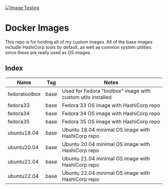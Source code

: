 [![Image Testing](https://github.com/mtharpe/docker-images/actions/workflows/docker-image.yml/badge.svg)](https://github.com/mtharpe/docker-images/actions/workflows/docker-image.yml)

# Docker Images
This repo is for holding all of my custom images. All of the base images includle HashiCorp tools by default, as well as common system utilities since these are really used as OS images.

## Index

| Name | Tag | Notes |
|------|---------|--------------|
| fedoratoolbox | base | Used for Fedora "toolbox" image with custom utils installed |
| fedora33 | base | Fedora 33 OS image with HashiCorp repo |
| fedora34 | base | Fedora 34 OS image with HashiCorp repo |
| fedora35 | base | Fedora 35 OS image with HashiCorp repo |
| ubuntu18.04 | base | Ubuntu 18.04 minimal OS image with HashiCorp repo |
| ubuntu20.04 | base | Ubuntu 20.04 minimal OS image with HashiCorp repo |
| ubuntu21.04 | base | Ubuntu 21.04 minimal OS image with HashiCorp repo |
| ubuntu22.04 | base | Ubuntu 22.04 minimal OS image with HashiCorp repo |
